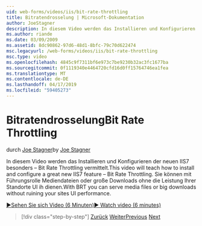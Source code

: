 ```yaml
---
uid: web-forms/videos/iis/bit-rate-throttling
title: Bitratendrosselung | Microsoft-Dokumentation
author: JoeStagner
description: In diesem Video werden das Installieren und Konfigurieren der neuen IIS7 besonders – Bit Rate Throttling vermittelt. Sie können mit Führungsrolle Mediendateien oder große Downloads Withou dienen...
ms.author: riande
ms.date: 03/09/2009
ms.assetid: 8dc90862-97d6-48d1-8bfc-79c70d622474
msc.legacyurl: /web-forms/videos/iis/bit-rate-throttling
msc.type: video
ms.openlocfilehash: 4845c9f7311bf6e973c7be9230b32ac3fc1677ba
ms.sourcegitcommit: 0f1119340e4464720cfd16d0ff15764746ea1fea
ms.translationtype: MT
ms.contentlocale: de-DE
ms.lasthandoff: 04/17/2019
ms.locfileid: "59405273"
---
```

# <a name="bit-rate-throttling"></a><span data-ttu-id="3eb2f-104">Bitratendrosselung</span><span class="sxs-lookup"><span data-stu-id="3eb2f-104">Bit Rate Throttling</span></span>

<span data-ttu-id="3eb2f-105">durch [Joe Stagner](https://github.com/JoeStagner)</span><span class="sxs-lookup"><span data-stu-id="3eb2f-105">by [Joe Stagner](https://github.com/JoeStagner)</span></span>

<span data-ttu-id="3eb2f-106">In diesem Video werden das Installieren und Konfigurieren der neuen IIS7 besonders – Bit Rate Throttling vermittelt.</span><span class="sxs-lookup"><span data-stu-id="3eb2f-106">This video will teach how to install and configure a great new IIS7 feature – Bit Rate Throttling.</span></span> <span data-ttu-id="3eb2f-107">Sie können mit Führungsrolle Mediendateien oder große Downloads ohne die Leistung Ihrer Standorte UI ih dienen.</span><span class="sxs-lookup"><span data-stu-id="3eb2f-107">With BRT you can serve media files or big downloads without ruining your sites UI performance.</span></span>

[<span data-ttu-id="3eb2f-108">&#9654;Sehen Sie sich Video (6 Minuten)</span><span class="sxs-lookup"><span data-stu-id="3eb2f-108">&#9654; Watch video (6 minutes)</span></span>](https://channel9.msdn.com/Blogs/ASP-NET-Site-Videos/bit-rate-throttling)

> [!div class="step-by-step"]
> <span data-ttu-id="3eb2f-109">[Zurück](installing-ftp7.md)
> [Weiter](iis7-playlists.md)</span><span class="sxs-lookup"><span data-stu-id="3eb2f-109">[Previous](installing-ftp7.md)
[Next](iis7-playlists.md)</span></span>
